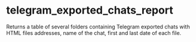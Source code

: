 # telegram_exported_chats_report
Returns a table of several folders containing Telegram exported chats with HTML files addresses, name of the chat, first and last date of each file.
